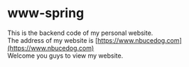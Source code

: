 # www-spring
This is the backend code of my personal website.  
The address of my website is [https://www.nbucedog.com](https://www.nbucedog.com)  
Welcome you guys to view my website.